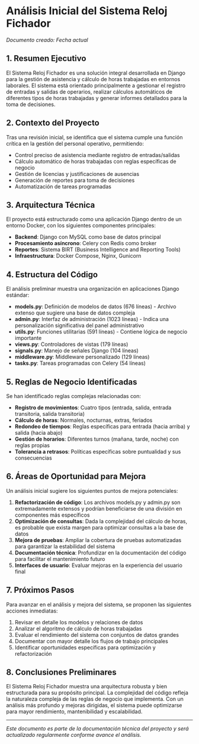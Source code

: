 # Análisis Inicial del Sistema Reloj Fichador
*Documento creado: Fecha actual*

## 1. Resumen Ejecutivo

El Sistema Reloj Fichador es una solución integral desarrollada en Django para la gestión de asistencia y cálculo de horas trabajadas en entornos laborales. El sistema está orientado principalmente a gestionar el registro de entradas y salidas de operarios, realizar cálculos automáticos de diferentes tipos de horas trabajadas y generar informes detallados para la toma de decisiones.

## 2. Contexto del Proyecto

Tras una revisión inicial, se identifica que el sistema cumple una función crítica en la gestión del personal operativo, permitiendo:

- Control preciso de asistencia mediante registro de entradas/salidas
- Cálculo automático de horas trabajadas con reglas específicas de negocio
- Gestión de licencias y justificaciones de ausencias
- Generación de reportes para toma de decisiones
- Automatización de tareas programadas

## 3. Arquitectura Técnica

El proyecto está estructurado como una aplicación Django dentro de un entorno Docker, con los siguientes componentes principales:

- **Backend**: Django con MySQL como base de datos principal
- **Procesamiento asíncrono**: Celery con Redis como broker
- **Reportes**: Sistema BIRT (Business Intelligence and Reporting Tools)
- **Infraestructura**: Docker Compose, Nginx, Gunicorn

## 4. Estructura del Código

El análisis preliminar muestra una organización en aplicaciones Django estándar:

- **models.py**: Definición de modelos de datos (676 líneas) - Archivo extenso que sugiere una base de datos compleja
- **admin.py**: Interfaz de administración (1023 líneas) - Indica una personalización significativa del panel administrativo
- **utils.py**: Funciones utilitarias (591 líneas) - Contiene lógica de negocio importante
- **views.py**: Controladores de vistas (179 líneas)
- **signals.py**: Manejo de señales Django (104 líneas)
- **middleware.py**: Middleware personalizado (129 líneas)
- **tasks.py**: Tareas programadas con Celery (54 líneas)

## 5. Reglas de Negocio Identificadas

Se han identificado reglas complejas relacionadas con:

- **Registro de movimientos**: Cuatro tipos (entrada, salida, entrada transitoria, salida transitoria)
- **Cálculo de horas**: Normales, nocturnas, extras, feriados
- **Redondeo de tiempos**: Reglas específicas para entrada (hacia arriba) y salida (hacia abajo)
- **Gestión de horarios**: Diferentes turnos (mañana, tarde, noche) con reglas propias
- **Tolerancia a retrasos**: Políticas específicas sobre puntualidad y sus consecuencias

## 6. Áreas de Oportunidad para Mejora

Un análisis inicial sugiere los siguientes puntos de mejora potenciales:

1. **Refactorización de código**: Los archivos models.py y admin.py son extremadamente extensos y podrían beneficiarse de una división en componentes más específicos
2. **Optimización de consultas**: Dada la complejidad del cálculo de horas, es probable que exista margen para optimizar consultas a la base de datos
3. **Mejora de pruebas**: Ampliar la cobertura de pruebas automatizadas para garantizar la estabilidad del sistema
4. **Documentación técnica**: Profundizar en la documentación del código para facilitar el mantenimiento futuro
5. **Interfaces de usuario**: Evaluar mejoras en la experiencia del usuario final

## 7. Próximos Pasos

Para avanzar en el análisis y mejora del sistema, se proponen las siguientes acciones inmediatas:

1. Revisar en detalle los modelos y relaciones de datos
2. Analizar el algoritmo de cálculo de horas trabajadas
3. Evaluar el rendimiento del sistema con conjuntos de datos grandes
4. Documentar con mayor detalle los flujos de trabajo principales
5. Identificar oportunidades específicas para optimización y refactorización

## 8. Conclusiones Preliminares

El Sistema Reloj Fichador muestra una arquitectura robusta y bien estructurada para su propósito principal. La complejidad del código refleja la naturaleza compleja de las reglas de negocio que implementa. Con un análisis más profundo y mejoras dirigidas, el sistema puede optimizarse para mayor rendimiento, mantenibilidad y escalabilidad.

---

*Este documento es parte de la documentación técnica del proyecto y será actualizado regularmente conforme avance el análisis.* 